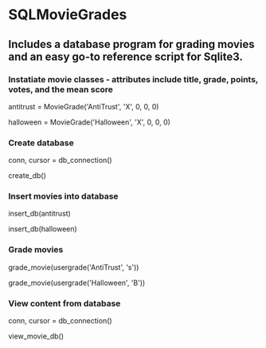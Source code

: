 # SQLMovieGrades
## Includes a database program for grading movies and an easy go-to reference script for Sqlite3.

### Instatiate movie classes - attributes include title, grade, points, votes, and the mean score
antitrust = MovieGrade('AntiTrust', 'X', 0, 0, 0)

halloween = MovieGrade('Halloween', 'X', 0, 0, 0)

### Create database 
conn, cursor = db_connection()

create_db()

### Insert movies into database
insert_db(antitrust)

insert_db(halloween)

### Grade movies
grade_movie(usergrade('AntiTrust', 's'))

grade_movie(usergrade('Halloween', 'B'))

### View content from database
conn, cursor = db_connection()

view_movie_db()
